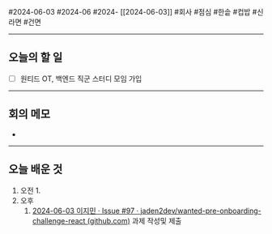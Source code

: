 #2024-06-03 #2024-06 #2024- [[2024-06-03]]
#회사 #점심 #한솥 #컵밥 #신라면 #건면

---
## 오늘의 할 일
- [ ] 원티드 OT, 백엔드 직군 스터디 모임 가입
---
## 회의 메모
- 
---
## 오늘 배운 것
1. 오전
    1. 
2. 오후
    1. [2024-06-03 이지민 · Issue #97 · jaden2dev/wanted-pre-onboarding-challenge-react (github.com)](https://github.com/jaden2dev/wanted-pre-onboarding-challenge-react/issues/97) 과제 작성및 제출